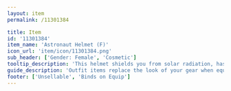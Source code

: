 ```yaml
---
layout: item
permalink: /11301384

title: Item
id: '11301384'
item_name: 'Astronaut Helmet (F)'
icon_url: 'item/icon/11301384.png'
sub_header: ['Gender: Female', 'Cosmetic']
tooltip_description: 'This helmet shields you from solar radiation, has a built-in communicator, and even pipes fresh astronaut food directly into your mouth.'
guide_description: 'Outfit items replace the look of your gear when equipped.'
footer: ['Unsellable', 'Binds on Equip']
---
```

